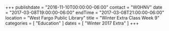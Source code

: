 +++
publishdate = "2016-11-10T00:00:00-06:00"
contact = "W0HNV"
date = "2017-03-08T19:00:00-06:00"
endTime = "2017-03-08T21:00:00-06:00"
location = "West Fargo Public Library"
title = "Winter Extra Class Week 9"
categories = [ "Education" ]
dates = [ "Winter 2017 Extra" ]
+++

